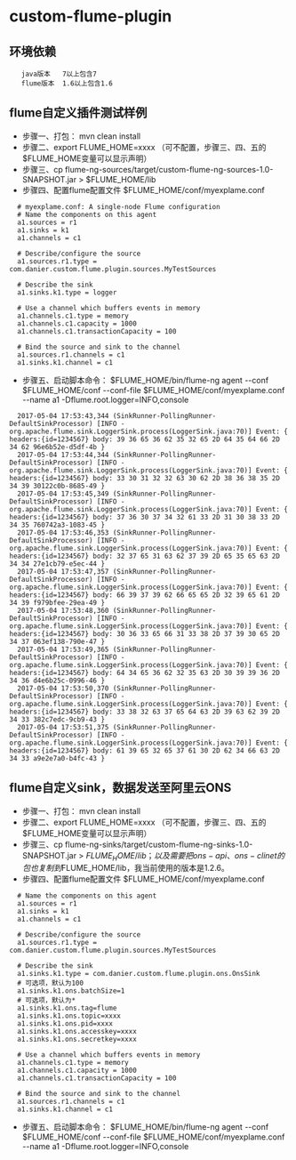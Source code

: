 # custom-flume-plugin

## 环境依赖
```
   java版本   7以上包含7
   flume版本  1.6以上包含1.6
```

## flume自定义插件测试样例

* 步骤一、打包： mvn clean install
* 步骤二、export FLUME_HOME=xxxx （可不配置，步骤三、四、五的$FLUME_HOME变量可以显示声明）
* 步骤三、cp flume-ng-sources/target/custom-flume-ng-sources-1.0-SNAPSHOT.jar > $FLUME_HOME/lib
* 步骤四、配置flume配置文件  $FLUME_HOME/conf/myexplame.conf
```
  # myexplame.conf: A single-node Flume configuration
  # Name the components on this agent
  a1.sources = r1
  a1.sinks = k1
  a1.channels = c1

  # Describe/configure the source
  a1.sources.r1.type = com.danier.custom.flume.plugin.sources.MyTestSources

  # Describe the sink
  a1.sinks.k1.type = logger

  # Use a channel which buffers events in memory
  a1.channels.c1.type = memory
  a1.channels.c1.capacity = 1000
  a1.channels.c1.transactionCapacity = 100

  # Bind the source and sink to the channel
  a1.sources.r1.channels = c1
  a1.sinks.k1.channel = c1
```
* 步骤五、启动脚本命令： $FLUME_HOME/bin/flume-ng agent --conf $FLUME_HOME/conf --conf-file $FLUME_HOME/conf/myexplame.conf --name a1 -Dflume.root.logger=INFO,console
```
  2017-05-04 17:53:43,344 (SinkRunner-PollingRunner-DefaultSinkProcessor) [INFO - org.apache.flume.sink.LoggerSink.process(LoggerSink.java:70)] Event: { headers:{id=1234567} body: 39 36 65 36 62 35 32 65 2D 64 35 64 66 2D 34 62 96e6b52e-d5df-4b }
  2017-05-04 17:53:44,344 (SinkRunner-PollingRunner-DefaultSinkProcessor) [INFO - org.apache.flume.sink.LoggerSink.process(LoggerSink.java:70)] Event: { headers:{id=1234567} body: 33 30 31 32 32 63 30 62 2D 38 36 38 35 2D 34 39 30122c0b-8685-49 }
  2017-05-04 17:53:45,349 (SinkRunner-PollingRunner-DefaultSinkProcessor) [INFO - org.apache.flume.sink.LoggerSink.process(LoggerSink.java:70)] Event: { headers:{id=1234567} body: 37 36 30 37 34 32 61 33 2D 31 30 38 33 2D 34 35 760742a3-1083-45 }
  2017-05-04 17:53:46,353 (SinkRunner-PollingRunner-DefaultSinkProcessor) [INFO - org.apache.flume.sink.LoggerSink.process(LoggerSink.java:70)] Event: { headers:{id=1234567} body: 32 37 65 31 63 62 37 39 2D 65 35 65 63 2D 34 34 27e1cb79-e5ec-44 }
  2017-05-04 17:53:47,357 (SinkRunner-PollingRunner-DefaultSinkProcessor) [INFO - org.apache.flume.sink.LoggerSink.process(LoggerSink.java:70)] Event: { headers:{id=1234567} body: 66 39 37 39 62 66 65 65 2D 32 39 65 61 2D 34 39 f979bfee-29ea-49 }
  2017-05-04 17:53:48,360 (SinkRunner-PollingRunner-DefaultSinkProcessor) [INFO - org.apache.flume.sink.LoggerSink.process(LoggerSink.java:70)] Event: { headers:{id=1234567} body: 30 36 33 65 66 31 33 38 2D 37 39 30 65 2D 34 37 063ef138-790e-47 }
  2017-05-04 17:53:49,365 (SinkRunner-PollingRunner-DefaultSinkProcessor) [INFO - org.apache.flume.sink.LoggerSink.process(LoggerSink.java:70)] Event: { headers:{id=1234567} body: 64 34 65 36 62 32 35 63 2D 30 39 39 36 2D 34 36 d4e6b25c-0996-46 }
  2017-05-04 17:53:50,370 (SinkRunner-PollingRunner-DefaultSinkProcessor) [INFO - org.apache.flume.sink.LoggerSink.process(LoggerSink.java:70)] Event: { headers:{id=1234567} body: 33 38 32 63 37 65 64 63 2D 39 63 62 39 2D 34 33 382c7edc-9cb9-43 }
  2017-05-04 17:53:51,375 (SinkRunner-PollingRunner-DefaultSinkProcessor) [INFO - org.apache.flume.sink.LoggerSink.process(LoggerSink.java:70)] Event: { headers:{id=1234567} body: 61 39 65 32 65 37 61 30 2D 62 34 66 63 2D 34 33 a9e2e7a0-b4fc-43 }
```

## flume自定义sink，数据发送至阿里云ONS

* 步骤一、打包： mvn clean install
* 步骤二、export FLUME_HOME=xxxx （可不配置，步骤三、四、五的$FLUME_HOME变量可以显示声明）
* 步骤三、cp flume-ng-sinks/target/custom-flume-ng-sinks-1.0-SNAPSHOT.jar > $FLUME_HOME/lib； 以及需要把ons-api、ons-clinet的包也复制到$FLUME_HOME/lib，我当前使用的版本是1.2.6。
* 步骤四、配置flume配置文件  $FLUME_HOME/conf/myexplame.conf
```
  # Name the components on this agent
  a1.sources = r1
  a1.sinks = k1
  a1.channels = c1

  # Describe/configure the source
  a1.sources.r1.type = com.danier.custom.flume.plugin.sources.MyTestSources

  # Describe the sink
  a1.sinks.k1.type = com.danier.custom.flume.plugin.ons.OnsSink
  # 可选项，默认为100
  a1.sinks.k1.ons.batchSize=1
  # 可选项，默认为*
  a1.sinks.k1.ons.tag=flume
  a1.sinks.k1.ons.topic=xxxx
  a1.sinks.k1.ons.pid=xxxx
  a1.sinks.k1.ons.accesskey=xxxx
  a1.sinks.k1.ons.secretkey=xxxx

  # Use a channel which buffers events in memory
  a1.channels.c1.type = memory
  a1.channels.c1.capacity = 1000
  a1.channels.c1.transactionCapacity = 100

  # Bind the source and sink to the channel
  a1.sources.r1.channels = c1
  a1.sinks.k1.channel = c1
```
* 步骤五、启动脚本命令： $FLUME_HOME/bin/flume-ng agent --conf $FLUME_HOME/conf --conf-file $FLUME_HOME/conf/myexplame.conf --name a1 -Dflume.root.logger=INFO,console
